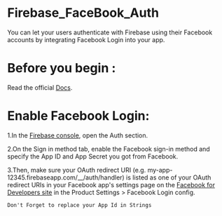 # Firebase_FaceBook_Auth

 You can let your users authenticate with Firebase using their Facebook accounts by integrating Facebook Login into your app.
 
 # Before you begin :
           
   Read the official [Docs](https://firebase.google.com/docs/auth/android/facebook-login?authuser=0). 
   
  # Enable Facebook Login:

   1.In the [Firebase console](https://console.firebase.google.com/), open the Auth section.
   
   2.On the Sign in method tab, enable the Facebook sign-in method and specify the App ID and App Secret you got from Facebook.
   
   3.Then, make sure your OAuth redirect URI (e.g. my-app-12345.firebaseapp.com/__/auth/handler) is listed as one of your OAuth redirect URIs in your Facebook app's settings page on the [Facebook for Developers site](https://developers.facebook.com/) in the Product Settings > Facebook Login config.

    Don't Forget to replace your App Id in Strings
